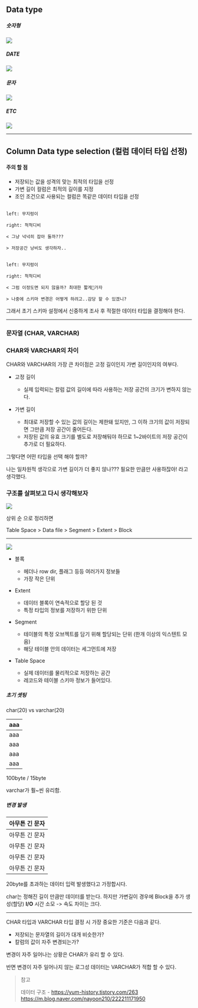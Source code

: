 
## Data type

##### 숫자형
![](/img/Pasted%20image%2020240613122849.png)

##### DATE
![](/img/Pasted%20image%2020240613122910.png)

##### 문자
![](/img/Pasted%20image%2020240613122928.png)

##### ETC
![](/img/Pasted%20image%2020240613122936.png)


---



## Column Data type selection (컬럼 데이터 타입 선정)

#### 주의 할 점
- 저장되는 값을 성격의 맞는 최적의 타입을 선정
- 가변 길이 컬럼은 최적의 길이를 지정
- 조인 조건으로 사용되는 컬럼은 똑같은 데이터 타입을 선정


```dialogue

left: 무지렁이

right: 척척디비

< 그냥 넉넉히 잡아 둘까???

> 저장공간 낭비도 생각하자..

```



```dialogue

left: 무지렁이

right: 척척디비

< 그럼 이정도면 되지 않을까? 최대한 짧게가자

> 나중에 스키마 변경은 어떻게 하려고..감당 할 수 있겠니?

```



그래서 초기 스키마 설정에서 신중하게 조사 후 적절한 데이터 타입을 결정해야 한다.

---


### 문자열 (CHAR, VARCHAR)

### CHAR와 VARCHAR의 차이

CHAR와 VARCHAR의 가장 큰 차이점은 고정 길이인지 가변 길이인지의 여부다.

- 고정 길이
    
    - 실제 입력되는 칼럼 값의 길이에 따라 사용하는 저장 공간의 크기가 변하지 않는다.
    
- 가변 길이
    
    - 최대로 저장할 수 있는 값의 길이는 제한돼 있지만, 그 이하 크기의 값이 저장되면 그만큼 저장 공간이 줄어든다.
    - 저장된 값의 유효 크기를 별도로 저장해둬야 하므로 1~2바이트의 저장 공간이 추가로 더 필요하다.


그렇다면 어떤 타입을 선택 해야 할까?


나는 일차원적 생각으로 가변 길이가 더 좋지 않나??? 필요한 만큼만 사용하잖아! 라고 생각했다.

### 구조를 살펴보고 다시 생각해보자


![](/img/Pasted%20image%2020240613125540.png)



상위 순 으로 정리하면

Table Space > Data file > Segment > Extent > Block

---



![](/img/Pasted%20image%2020240613124853.png)


-  블록
	- 헤더나 row dir, 플래그 등등 여러가지 정보들
	- 가장 작은 단위

- Extent
	- 데이터 블록이 연속적으로 할당 된 것
	- 특정 타입의 정보를 저장하기 위한 단위

- Segment
	- 테이블의 특정 오브젝트를 담기 위해 할당되는 단위 (한개 이상의 익스텐트 모음)
	- 해당 테이블 안의 데이터는 세그먼트에 저장

- Table Space
	- 실제 데이터를 물리적으로 저장하는 공간
	- 레코드와 테이블 스키마 정보가 들어있다.


##### 초기 셋팅

char(20) vs varchar(20)

| aaa |
| --- |
| aaa |
| aaa |
| aaa |
| aaa |
100byte /  15byte

varchar가 훨~씬 유리함.


##### 변경 발생

| 아무튼 긴 문자 |
| -------- |
| 아무튼 긴 문자 |
| 아무튼 긴 문자 |
| 아무튼 긴 문자 |
| 아무튼 긴 문자 |
20byte를 초과하는 데이터 입력 발생했다고 가정합시다.


char는 정해진 길이 만큼만 데이터를 받는다.
하지만 가변길이 경우에 Block을 추가 생성(할당) **I/O** 시간 소모 -> 속도 차이는 크다.

---

CHAR 타입과 VARCHAR 타입 결정 시 가장 중요한 기준은 다음과 같다.

- 저장되는 문자열의 길이가 대개 비슷한가?
- 칼럼의 값이 자주 변경되는가?


변경이 자주 일어나는 상황은 CHAR가 유리 할 수 있다.

반면 변경이 자주 일어나지 않는 로그성 데이터는 VARCHAR가 적합 할 수 있다.



>참고
>
>데이터 구조 - https://yum-history.tistory.com/263
>	   	https://m.blog.naver.com/nayoon210/222211171950
